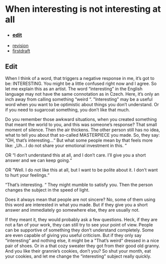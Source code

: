 # When interesting is not interesting at all 

- ### [edit](edit.md)
- [revision](revision.md) 
- [firstdraft](index.md) 

## Edit

When I think of a word, that triggers a negative response in me, it’s got to be: INTERESTING. You might be a little confused right now and I agree. So let me explain this as an artist. The word “interesting” in the English language may not have the same connotation as in Czech. Here, it’s only an inch away from calling something “weird “. "Interesting" may be a useful word when you want to be optimistic about things you don’t understand. Or if you need to sugarcoat something, you don’t like that much. 

Do you remember those awkward situations, when you created something that meant the world to you, and this was someone’s response? That small moment of silence. Then the air thickens. The other person still has no idea, what to tell you about that so-called MASTERPIECE you made. So, they say: “OH, that’s interesting…“ But what some people mean by that feels more like: „Uh…I do not share your emotional investment in this. “ 

OR “I don’t understand this at all, and I don’t care. I’ll give you a short answer and we can keep going.“ 

OR “Well. I do not like this at all, but I want to be polite about it. I don’t want to hurt your feelings.“ 

“That’s interesting. “ They might mumble to satisfy you. Then the person changes the subject in the speed of light. 

Does it always mean that people are not sincere? No, some of them using this word are interested in what you made. But if they give you a short answer and immediately go somewhere else, they are usually not. 

If they meant it, they would probably ask a few questions. Heck, if they are not a fan of your work, they can still try to see your point of view. People can be supportive of something they don’t understand completely. Some are even capable of giving you useful criticism. But if they only say “interesting“ and nothing else, it might be a "That’s weird“ dressed in a nice pair of shoes. Or in a that cozy sweater they got from their good old granny. And you like their grannie’s cookies, don’t you? So shut your month, eat your cookies, and let me change the “interesting” subject really quickly. 
